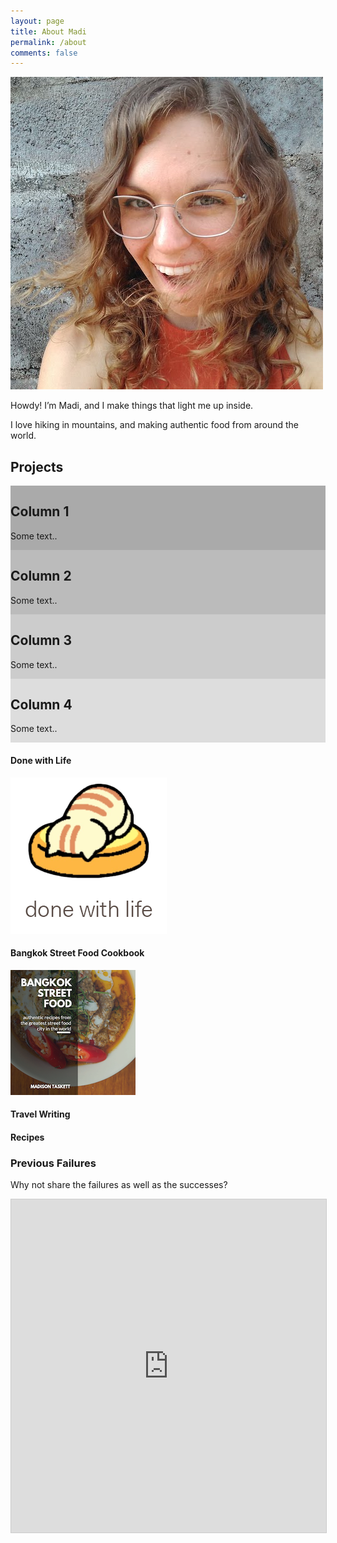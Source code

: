 ```yaml
---
layout: page
title: About Madi
permalink: /about
comments: false
---
```


<img class ="about_img" src="assets/images/about/happy_madi.jpg" alt="Madi Taskett">


Howdy! I’m Madi, and I make things that light me up inside. 

I love hiking in mountains, and making authentic food from around the world.

## Projects

<div class="row">
  <div class="column" style="background-color:#aaa;">
    <h2>Column 1</h2>
    <p>Some text..</p>
  </div>
  <div class="column" style="background-color:#bbb;">
    <h2>Column 2</h2>
    <p>Some text..</p>
  </div>
  <div class="column" style="background-color:#ccc;">
    <h2>Column 3</h2>
    <p>Some text..</p>
  </div>
  <div class="column" style="background-color:#ddd;">
    <h2>Column 4</h2>
    <p>Some text..</p>
  </div>
</div>


#### Done with Life

<img class =".project_img" src="assets/images/about/done_with_life.png" alt="Done with Life">

#### Bangkok Street Food Cookbook

<img class =".project_img" src="assets/images/about/3.jpg" alt="Done with Life">

#### Travel Writing

#### Recipes

### Previous Failures
Why not share the failures as well as the successes?

<iframe class="airtable-embed" src="https://airtable.com/embed/shrFKW4GHZUW1dkES?backgroundColor=cyan&viewControls=on" frameborder="0" onmousewheel="" width="100%" height="533" style="background: transparent; border: 1px solid #ccc;"></iframe>